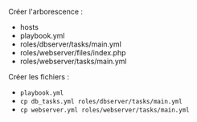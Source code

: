 Créer l'arborescence :

- hosts
- playbook.yml
- roles/dbserver/tasks/main.yml
- roles/webserver/files/index.php
- roles/webserver/tasks/main.yml

Créer les fichiers :

- `playbook.yml`
- `cp db_tasks.yml roles/dbserver/tasks/main.yml`
- `cp webserver.yml roles/webserver/tasks/main.yml`

